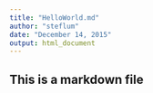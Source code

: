 ```yaml
---
title: "HelloWorld.md"
author: "steflum"
date: "December 14, 2015"
output: html_document
---
```


## This is a markdown file